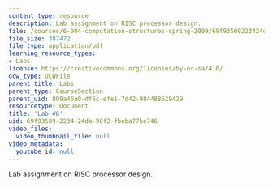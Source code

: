 ```yaml
---
content_type: resource
description: Lab assignment on RISC processor design.
file: /courses/6-004-computation-structures-spring-2009/69f93509223424da98f2fbeba77be746_MIT6_004s09_lab06.pdf
file_size: 387472
file_type: application/pdf
learning_resource_types:
- Labs
license: https://creativecommons.org/licenses/by-nc-sa/4.0/
ocw_type: OCWFile
parent_title: Labs
parent_type: CourseSection
parent_uid: 809a46a0-df5c-efe1-7d42-984488629429
resourcetype: Document
title: 'Lab #6'
uid: 69f93509-2234-24da-98f2-fbeba77be746
video_files:
  video_thumbnail_file: null
video_metadata:
  youtube_id: null
---
```

Lab assignment on RISC processor design.